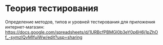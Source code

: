 # Теория тестирования
Определение методов, типов и уровней тестирования для приложения интернет-магазин: https://docs.google.com/spreadsheets/d/1URBcfPBMGI0b3eY0p6H6j1pZhOf_-symzlQvMIfuiWw/edit?usp=sharing
